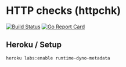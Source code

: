 # HTTP checks (httpchk)

[![Build Status](https://travis-ci.org/mat/httpchk.svg?branch=master)](https://travis-ci.org/mat/httpchk)
[![Go Report Card](https://goreportcard.com/badge/github.com/mat/httpchk)](https://goreportcard.com/report/github.com/mat/httpchk)


## Heroku / Setup

```bash
heroku labs:enable runtime-dyno-metadata
```
